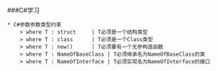 ###C#学习
	
	* C#参数参数类型约束
		> where T : struct     | T必须是一个结构类型
		> where T : class      | T必须是一个Class类型
		> where T : new()      | T必须要有一个无参构造函数
		> where T : NameOfBaseClass | T必须继承名为NameOfBaseClass的类
		> where T : NameOfInterface | T必须实现名为NameOfInterface的接口
	
		